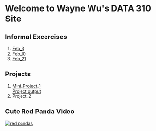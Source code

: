 # Welcome to Wayne Wu's DATA 310 Site

## Informal Excercises 

1. [Feb_3](Feb03.md)
2. [Feb_10](Feb10.md)
3. [Feb_21](Deb21.md)

## Projects 

1. [Mini_Project_1](Mini_Project_1.md)  
    [Project output](output_of_Dance.avi)
2. Project_2

## Cute Red Panda Video

[![red pandas](http://img.youtube.com/vi/bQTr5gL-lh4/0.jpg)](http://www.youtube.com/watch?v=bQTr5gL-lh4 "Trust me, it's very cute.")
